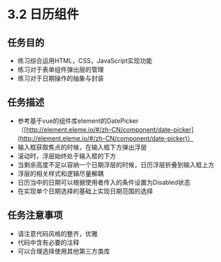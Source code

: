 # 3.2 日历组件

## 任务目的
* 练习综合运用HTML，CSS，JavaScript实现功能
* 练习对于表单组件弹出层的管理
* 练习对于日期操作的抽象与封装

## 任务描述
* 参考基于vue的组件库element的DatePicker（[http://element.eleme.io/#/zh-CN/component/date-picker](http://element.eleme.io/#/zh-CN/component/date-picker)）
* 输入框获取焦点的时候，在输入框下方弹出浮层
* 滚动时，浮层始终处于输入框的下方
* 当剩余高度不足以容纳一个日期浮层的时候，日历浮层折叠到输入框上方
* 浮层的相关样式和逻辑尽量解耦
* 日历当中的日期可以根据使用者传入的条件设置为Disabled状态
* 在实现单个日期选择的基础上实现日期范围的选择

## 任务注意事项
* 请注意代码风格的整齐，优雅
* 代码中含有必要的注释
* 可以合理选择使用其他第三方类库